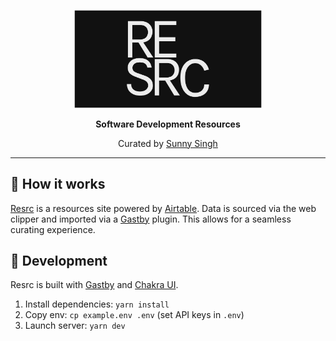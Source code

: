 <p align="center">

  <a href="https://resrc.dev/">
    <img src="./src/images/resrc-preview.png" alt="Resrc" width="300" />
  </a>

</p>

<p align="center"><strong>Software Development Resources</strong></p>

<p align="center">Curated by <a href="https://sunnysingh.io/">Sunny Singh</a></p>

---

## 📖 How it works

[Resrc](https://resrc.dev/) is a resources site powered by [Airtable](https://airtable.com/). Data is sourced via the web clipper and imported via a [Gastby](https://gatsbyjs.org/) plugin. This allows for a seamless curating experience.

## 🚀 Development

Resrc is built with [Gastby](https://gatsbyjs.org/) and [Chakra UI](https://chakra-ui.com/).

1. Install dependencies: `yarn install`
2. Copy env: `cp example.env .env` (set API keys in `.env`)
3. Launch server: `yarn dev`
